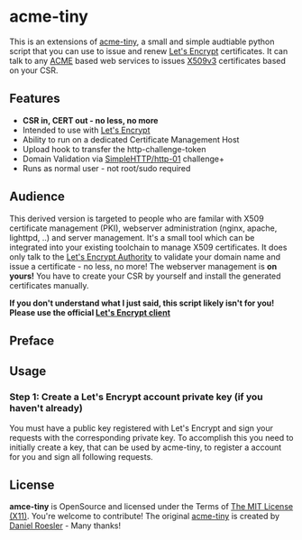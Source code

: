 acme-tiny
=====================================
This is an extensions of [acme-tiny](https://github.com/diafygi/acme-tiny), a small and simple audtiable python script that you can use to issue and renew [Let's Encrypt](https://letsencrypt.org/) certificates.
It can talk to any [ACME](https://letsencrypt.github.io/acme-spec/) based web services to issues [X509v3](https://en.wikipedia.org/wiki/X.509) certificates based on your CSR.

Features
--------------------------------------

  * **CSR in, CERT out - no less, no more**
  * Intended to use with [Let's Encrypt](https://letsencrypt.org/)
  * Ability to run on a dedicated Certificate Management Host
  * Upload hook to transfer the http-challenge-token
  * Domain Validation via [SimpleHTTP/http-01](https://letsencrypt.github.io/acme-spec/#simple-http) challenge+
  * Runs as normal user - not root/sudo required

Audience
--------------------------------------

This derived version is targeted to people who are familar with X509 certificate management (PKI), webserver administration (nginx, apache, lighttpd, ..) and server management.
It's a small tool which can be integrated into your existing toolchain to manage X509 certificates.
It does only talk to the [Let's Encrypt Authority](https://letsencrypt.org/) to validate your domain name and issue a certificate - no less, no more!
The webserver management is **on yours!** You have to create your CSR by yourself and install the generated certificates manually.

**If you don't understand what I just said, this script likely isn't for you! Please use the official [Let's Encrypt client](https://github.com/letsencrypt/letsencrypt)**

Preface
--------------------------------------



Usage
--------------------------------------

### Step 1: Create a Let's Encrypt account private key (if you haven't already)

You must have a public key registered with Let's Encrypt and sign your requests with the corresponding private key.
To accomplish this you need to initially create a key, that can be used by acme-tiny, to register a account for you and sign all following requests.


License
-------

**amce-tiny** is OpenSource and licensed under the Terms of [The MIT License (X11)](http://opensource.org/licenses/MIT). You're welcome to contribute!
The original [acme-tiny](https://github.com/diafygi/acme-tiny) is created by [Daniel Roesler](https://github.com/diafygi) - Many thanks!
